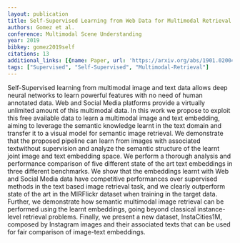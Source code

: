 ```yaml
---
layout: publication
title: Self-Supervised Learning from Web Data for Multimodal Retrieval
authors: Gomez et al.
conference: Multimodal Scene Understanding
year: 2019
bibkey: gomez2019self
citations: 13
additional_links: [{name: Paper, url: 'https://arxiv.org/abs/1901.02004'}]
tags: ["Supervised", "Self-Supervised", "Multimodal-Retrieval"]
---
```

Self-Supervised learning from multimodal image and text data allows deep
neural networks to learn powerful features with no need of human annotated
data. Web and Social Media platforms provide a virtually unlimited amount of
this multimodal data. In this work we propose to exploit this free available
data to learn a multimodal image and text embedding, aiming to leverage the
semantic knowledge learnt in the text domain and transfer it to a visual model
for semantic image retrieval. We demonstrate that the proposed pipeline can
learn from images with associated textwithout supervision and analyze the
semantic structure of the learnt joint image and text embedding space. We
perform a thorough analysis and performance comparison of five different state
of the art text embeddings in three different benchmarks. We show that the
embeddings learnt with Web and Social Media data have competitive performances
over supervised methods in the text based image retrieval task, and we clearly
outperform state of the art in the MIRFlickr dataset when training in the
target data. Further, we demonstrate how semantic multimodal image retrieval
can be performed using the learnt embeddings, going beyond classical
instance-level retrieval problems. Finally, we present a new dataset,
InstaCities1M, composed by Instagram images and their associated texts that can
be used for fair comparison of image-text embeddings.